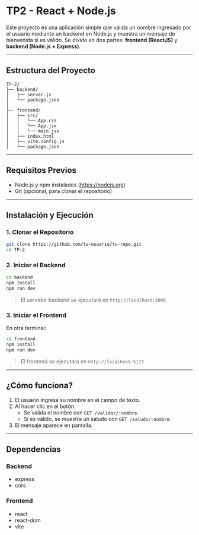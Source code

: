 
# TP2 - React + Node.js

Este proyecto es una aplicación simple que valida un nombre ingresado por el usuario mediante un backend en Node.js y muestra un mensaje de bienvenida si es válido. Se divide en dos partes: **frontend (ReactJS)** y **backend (Node.js + Express)**.

---

## Estructura del Proyecto

```
TP-2/
├── backend/
│   ├── server.js
│   └── package.json
│
├── frontend/
│   ├── src/
│   │   └── App.css
│   │   └── App.jsx
│   │   └── main.jsx
│   ├── index.html
│   ├── vite.config.js
│   └── package.json
```

---

## Requisitos Previos

- Node.js y npm instalados (https://nodejs.org)
- Git (opcional, para clonar el repositorio)

---

## Instalación y Ejecución

### 1. Clonar el Repositorio

```bash
git clone https://github.com/tu-usuario/tu-repo.git
cd TP-2
```

### 2. Iniciar el Backend

```bash
cd backend
npm install
npm run dev
```

> El servidor backend se ejecutará en `http://localhost:3000`

### 3. Iniciar el Frontend

En otra terminal:

```bash
cd frontend
npm install
npm run dev
```

> El frontend se ejecutará en `http://localhost:5173`

---

## ¿Cómo funciona?

1. El usuario ingresa su nombre en el campo de texto.
2. Al hacer clic en el botón:
   - Se valida el nombre con `GET /validar/:nombre`.
   - Si es válido, se muestra un saludo con `GET /saludo/:nombre`.
3. El mensaje aparece en pantalla.

---

## Dependencias

### Backend
- express
- cors

### Frontend
- react
- react-dom
- vite

